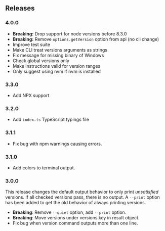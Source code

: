 ## Releases

### 4.0.0

* **Breaking:** Drop support for node versions before 8.3.0
* **Breaking:** Remove `options.getVersion` option from api (no
  cli change)
* Improve test suite
* Make CLI treat versions arguments as strings
* Fix message for missing binary of Windows
* Check global versions only
* Make instructions valid for version ranges
* Only suggest using nvm if nvm is installed

### 3.3.0

* Add NPX support

### 3.2.0

* Add `index.ts` TypeScript typings file

### 3.1.1

* Fix bug with npm warnings causing errors.

### 3.1.0

* Add colors to terminal output.

### 3.0.0

This release changes the default output behavior to only print
*unsatisfied* versions. If all checked versions pass, there is no
output. A `--print` option has been added to get the old behavior of
always printing versions.

* **Breaking**: Remove `--quiet` option, add `--print` option.
* **Breaking**: Move versions under versions key in result object.
* Fix bug when version command outputs more than one line.

